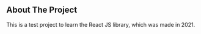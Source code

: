 <h2>About The Project</h2>

This is a test project to learn the React JS library, which was made in 2021.
